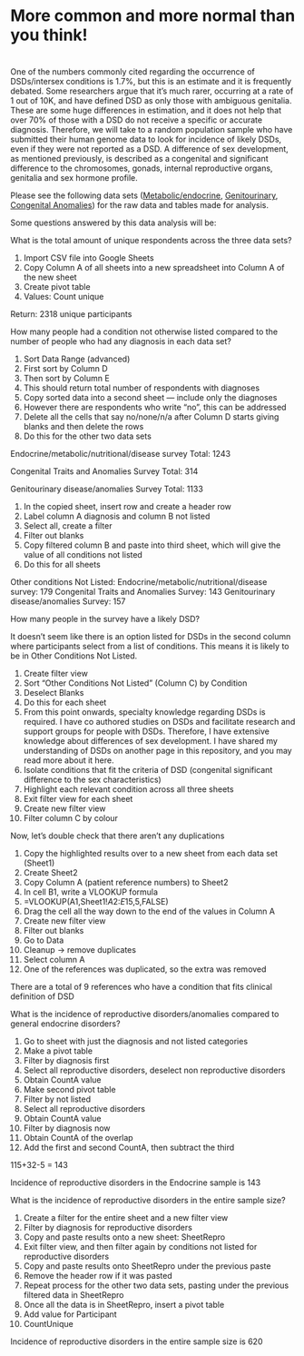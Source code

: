 <h1> More common and more normal than you think!<h1></h1>

One of the numbers commonly cited regarding the occurrence of DSDs/intersex conditions is 1.7%, but this is an estimate and it is frequently debated. Some researchers argue that it’s much rarer, occurring at a rate of 1 out of 10K, and have defined DSD as only those with ambiguous genitalia. These are some huge differences in estimation, and it does not help that over 70% of those with a DSD do not receive a specific or accurate diagnosis. Therefore, we will take to a random population sample who have submitted their human genome data to look for incidence of likely DSDs, even if they were not reported as a DSD. A difference of sex development, as mentioned previously, is described as a congenital and significant difference to the chromosomes, gonads, internal reproductive organs, genitalia and sex hormone profile. 

Please see the following data sets ([Metabolic/endocrine](https://docs.google.com/spreadsheets/d/1nHf8PCyWy6gkThjWqF-zYtcfCAEmWUd1Nw6b0_VVYiw/edit?usp=sharing), [Genitourinary](https://docs.google.com/spreadsheets/d/1NK2SI2D9rT_PLKmwx6USzkI4F67nc5rNxU2UWIhBeyQ/edit?usp=sharing), [Congenital Anomalies](https://docs.google.com/spreadsheets/d/1Tbiw5fOCp2FcRPI4dXsR_QukCyJPl1IsD4nonKkdVd8/edit?usp=sharing)) for the raw data and tables made for analysis. 

Some questions answered by this data analysis will be:

What is the total amount of unique respondents across the three data sets?
1. Import CSV file into Google Sheets
2. Copy Column A of all sheets into a new spreadsheet into Column A of the new sheet
3. Create pivot table 
4. Values: Count unique

Return: 2318 unique participants 

How many people had a condition not otherwise listed compared to the number of people who had any diagnosis in each data set? 

1. Sort Data Range (advanced)
2. First sort by Column D
3. Then sort by Column E
4. This should return total number of respondents with diagnoses
5. Copy sorted data into a second sheet — include only the diagnoses
6. However there are respondents who write “no”, this can be addressed
7. Delete all the cells that say no/none/n/a after Column D starts giving blanks and then delete the rows
8. Do this for the other two data sets

Endocrine/metabolic/nutritional/disease survey Total: 1243

Congenital Traits and Anomalies Survey Total: 314

Genitourinary disease/anomalies Survey Total: 1133

1. In the copied sheet, insert row and create a header row 
2. Label column A diagnosis and column B not listed
3. Select all, create a filter
4. Filter out blanks
5. Copy filtered column B and paste into third sheet, which will give the value of all conditions not listed
6. Do this for all sheets

Other conditions Not Listed: 
Endocrine/metabolic/nutritional/disease survey: 179
Congenital Traits and Anomalies Survey: 143
Genitourinary disease/anomalies Survey: 157

How many people in the survey have a likely DSD? 

It doesn’t seem like there is an option listed for DSDs in the second column where participants select from a list of conditions. This means it is likely to be in Other Conditions Not Listed. 

1. Create filter view
2. Sort “Other Conditions Not Listed” (Column C) by Condition 
3. Deselect Blanks
4. Do this for each sheet
5. From this point onwards, specialty knowledge regarding DSDs is required. I have co authored studies on DSDs and facilitate research and support groups for people with DSDs. Therefore, I have extensive knowledge about differences of sex development. I have shared my understanding of DSDs on another page in this repository, and you may read more about it here. 
6. Isolate conditions that fit the criteria of DSD (congenital significant difference to the sex characteristics)
7. Highlight each relevant condition across all three sheets
8. Exit filter view for each sheet 
9. Create new filter view
10. Filter column C by colour

Now, let’s double check that there aren’t any duplications 

1. Copy the highlighted results over to a new sheet from each data set (Sheet1)
2. Create Sheet2
3. Copy Column A (patient reference numbers) to Sheet2
4. In cell B1, write a VLOOKUP formula
5. =VLOOKUP(A1,Sheet1!$A$2:$E$15,5,FALSE)
6. Drag the cell all the way down to the end of the values in Column A
7. Create new filter view
8. Filter out blanks 
9. Go to Data
10. Cleanup -> remove duplicates
11. Select column A
12. One of the references was duplicated, so the extra was removed

There are a total of 9 references who have a condition that fits clinical definition of DSD

What is the incidence of reproductive disorders/anomalies compared to general endocrine disorders? 

1. Go to sheet with just the diagnosis and not listed categories
2. Make a pivot table 
3. Filter by diagnosis first 
4. Select all reproductive disorders, deselect non reproductive disorders
5. Obtain CountA value
6. Make second pivot table 
7. Filter by not listed
8. Select all reproductive disorders
9. Obtain CountA value
10. Filter by diagnosis now 
11. Obtain CountA of the overlap
12. Add the first and second CountA, then subtract the third

115+32-5 = 143

Incidence of reproductive disorders in the Endocrine sample is 143

What is the incidence of reproductive disorders in the entire sample size?

1. Create a filter for the entire sheet and a new filter view
2. Filter by diagnosis for reproductive disorders
3. Copy and paste results onto a new sheet: SheetRepro
4. Exit filter view, and then filter again by conditions not listed for reproductive disorders
5. Copy and paste results onto SheetRepro under the previous paste
6. Remove the header row if it was pasted
7. Repeat process for the other two data sets, pasting under the previous filtered data in SheetRepro
8. Once all the data is in SheetRepro, insert a pivot table 
9. Add value for Participant 
10. CountUnique 

Incidence of reproductive disorders in the entire sample size is 620

<div style="min-height:667px"><script type="text/javascript" defer src="https://datawrapper.dwcdn.net/s9Oyq/embed.js?v=1" charset="utf-8"></script><noscript><img src="https://datawrapper.dwcdn.net/s9Oyq/full.png" alt="" /></noscript></div> 

<div style="min-height:362px"><script type="text/javascript" defer src="https://datawrapper.dwcdn.net/muvuF/embed.js?v=1" charset="utf-8"></script><noscript><img src="https://datawrapper.dwcdn.net/muvuF/full.png" alt="" /></noscript></div> 

<div style="min-height:528px"><script type="text/javascript" defer src="https://datawrapper.dwcdn.net/dKycs/embed.js?v=1" charset="utf-8"></script><noscript><img src="https://datawrapper.dwcdn.net/dKycs/full.png" alt="" /></noscript></div> 

<h3> It’s just that we are overall, not knowledgeable about reproductive biology or science in general </h3>

Let's take a look at how much the average person knows about reproductive biology (sourced from a study on general scientific literacy). 

<div style="min-height:400px"><script type="text/javascript" defer src="https://datawrapper.dwcdn.net/16uGD/embed.js?v=1" charset="utf-8"></script><noscript><img src="https://datawrapper.dwcdn.net/16uGD/full.png" alt="" /></noscript></div> 

What this data shows us is that first of all, DSDs are more common than people tend to think. Additionally, we can observe that there are various issues with the survey design itself that may make it difficult for people to disclose their conditions — there was no option to disclose a DSD in the prewritten diagnosis options. Even one of the most common DSDs, Congenital Adrenal Hyperplasia, had to be voluntarily written and disclosed. This means that survey respondents may end up not disclosing their diagnosis because of the extra effort it requires. Through survey design alone, we can assume that this number may be lower than the actual rate. 

In addition, rates of misdiagnosis or lack of proper diagnosis for individuals with DSD is high. Only around [13% ever receive genetic sequencing to narrow down the likely cause](https://www.ncbi.nlm.nih.gov/pmc/articles/PMC5126855/), and there is a [40% chance of misdiagnosis for patients](https://www.ncbi.nlm.nih.gov/pmc/articles/PMC5714504/). Additionally, for those who have gone undiagnosed or lacked a concrete diagnosis, [97% had never done any genetic sequencing](https://www.ncbi.nlm.nih.gov/pmc/articles/PMC5126855/). This is a deeply concerning metric, because it implies that the majority of people with DSDs may be going misdiagnosed or undiagnosed altogether. If we observe the table above, more than half of the individuals could not actually provide a diagnostic name for their condition. We also know that certain DSDs like Turner’s syndrome or Klinefelter’s syndrome occur at 1 out of 2000 and 1 out of 1000 respectively, and one would have expected to see their appearance. However, these DSDs were not seen, and it can be hypothesized that several instances of unexplained male or female infertility could be caused by one of these DSDs, that was never tested or diagnosed. 

Note that in the dataset, more than half of the respondents experienced some type of endocrine issue, and over a quarter had experienced a reproductive disorder of some kind. The issues that face those with DSDs are not unimaginable for those without DSDs -- to make a simple comparison, Congential Adrenal Hyperplasia resembles PCOS in many ways, including hirsutism and acquiring ovarian cysts, except CAH will often present with some level of genital ambiguity. When more common conditions like PCOS or male secondary hypogonadism are treated with professionalism, DSD care continues to lag behind in terms of medical and ethical competency. The "rarity" and "too different" argument does not hold in the face of both the similarity of DSDs to various "common and milder" reproductive or endocrine conditions, and how common it is to have any kind of reproductive problem. DSDs are also not rare enough to justify the lack of medical incompetency and ignorance about the topic that [those with DSDs frequently experience](https://www.nature.com/articles/s41574-018-0010-8). 

I interviewed one of my colleagues and co-facilitators of a research group for intersex/DSD research to get her opinion on the findings. Her name is Klara, and she has XX/XY Chimerism, and has spent many years assisting those with DSDs in understanding their medical documents, pursuing adequate medical care, as well as advocating for the end of intersex infant cosmetic genital modification. 

*Here is what Klara has to say:*

Me: Before I show you what the data says, what do you think the occurrence rate is?

Klara: It’s most likely closer to the higher estimates, but not the highest estimate. There is a lot of stigma about disorders of sex development, whether acquired or congenital. In this specific case, because society itself values belonging to a binary sex category, the stigmatization of intersex conditions will make people wary of being diagnosed of being intersex themselves or having their children be diagnosed with a DSD/intersex condition. This may make them feel like they no longer belong to a clear sex category, and this can make them feel damaged in some way. Alternatively, people may also seek medical justification for concerning symptoms, but reject the label of a DSD. 

Me: The occurrence rate is about 1 out of 200 in this sample, what do you make of that? 

Klara: Considering there is so much shame about DSDs, this only means that 1 out of 200 people have some medical evidence or partial diagnosis of being intersex. There are a lot of people whose diagnoses are hidden from them, or described as something else — given the shame around infertility. It is hard to say about whether this statistic is actually representative of the actual amount of intersex/people with DSDs in the population. 

Also, some people may not want to be diagnosed because there are laws and policies that favour transgender people and discriminate against intersex people. Intersex people may face extra scrutiny if they wish to correct a faulty initial birth assignment, even if the corrected assignment is closer to their actual anatomy. Due to these legal trappings, some intersex people prefer to let the legal system think that they are trans up until they get the gender marker changed, and may pursue diagnosis later. They may not feel comfortable disclosing even to an anonymous survey. 

Me: The survey itself may also be ill designed for DSD respondents. The listed options do not include an option for DSDs — if you were taking this survey, would that influence whether or not you disclose?

Klara: Yes, because it will make me wonder if that condition is even relevant to include, and I may also just not feel like I have the energy to fill that in by hand in a presumably long survey. It makes me feel like an afterthought. I very much believe that given the lack of knowledge about reproductive biology, people do not and will not know anything about DSDs, and this absolutely hinders their access to diagnosis and medical care. 

<h2>So what can we conclude from this analysis of a random population sample?</h2>

We can conclude that even with subpar medical care and lack of awareness, DSDs are more common than researchers and popular media like to claim. When misdiagnosis as well as malpractice is common enough to become an expected pattern in the treatment and care for those with DSDs, this indicates a serious issue. Intersex youth and adults are frequently given unnecessary gonadectomies (sterilization), genital modifying surgeries, and many are pushed into this without even an accurate diagnosis. It had previously been argued that the lack of competency was due to the rarity of DSDs, but this population analysis as well as many other sources are showing that DSDs are nowhere rare enough for this to be a good reason. 
